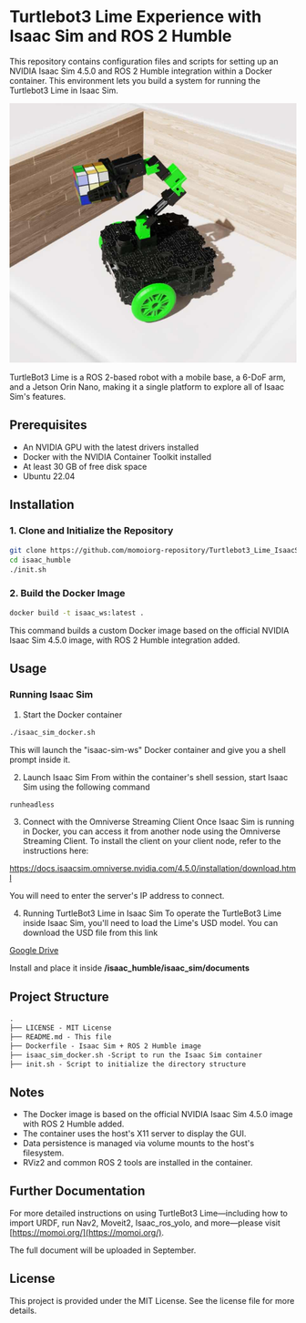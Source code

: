 # Turtlebot3 Lime Experience with Isaac Sim and ROS 2 Humble

This repository contains configuration files and scripts for setting up an NVIDIA Isaac Sim 4.5.0 and ROS 2 Humble integration within a Docker container. This environment lets you build a system for running the Turtlebot3 Lime in Isaac Sim.

![TurtleBot3 Limeシミュレーション](img/lime2.jpg)

TurtleBot3 Lime is a ROS 2-based robot with a mobile base, a 6-DoF arm, and a Jetson Orin Nano, making it a single platform to explore all of Isaac Sim's features.

## Prerequisites

- An NVIDIA GPU with the latest drivers installed
- Docker with the NVIDIA Container Toolkit installed
- At least 30 GB of free disk space
- Ubuntu 22.04

## Installation

### 1. Clone and Initialize the Repository

```bash
git clone https://github.com/momoiorg-repository/Turtlebot3_Lime_IsaacSim_Humble.git isaac_humble
cd isaac_humble
./init.sh
```

### 2. Build the Docker Image

```bash
docker build -t isaac_ws:latest .
```

This command builds a custom Docker image based on the official NVIDIA Isaac Sim 4.5.0 image, with ROS 2 Humble integration added.

## Usage

### Running Isaac Sim

1. Start the Docker container

```bash
./isaac_sim_docker.sh
```

This will launch the "isaac-sim-ws" Docker container and give you a shell prompt inside it.

2. Launch Isaac Sim
   From within the container's shell session, start Isaac Sim using the following command

```bash
runheadless
```

3. Connect with the Omniverse Streaming Client
   Once Isaac Sim is running in Docker, you can access it from another node using the Omniverse Streaming Client. To install the client on your client node, refer to the instructions here:

https://docs.isaacsim.omniverse.nvidia.com/4.5.0/installation/download.html

You will need to enter the server's IP address to connect.

4. Running TurtleBot3 Lime in Isaac Sim
   To operate the TurtleBot3 Lime inside Isaac Sim, you'll need to load the Lime's USD model. You can download the USD file from this link

[Google Drive](https://drive.google.com/file/d/1zj03J05ni0jtlqXg845xG0uTzDkCmqzE/view?usp=sharing)

Install and place it inside **/isaac_humble/isaac_sim/documents**

## Project Structure

```
.
├── LICENSE - MIT License
├── README.md - This file
├── Dockerfile - Isaac Sim + ROS 2 Humble image
├── isaac_sim_docker.sh -Script to run the Isaac Sim container
├── init.sh - Script to initialize the directory structure
```

## Notes

- The Docker image is based on the official NVIDIA Isaac Sim 4.5.0 image with ROS 2 Humble added.
- The container uses the host's X11 server to display the GUI.
- Data persistence is managed via volume mounts to the host's filesystem.
- RViz2 and common ROS 2 tools are installed in the container.

## Further Documentation

For more detailed instructions on using TurtleBot3 Lime—including how to import URDF, run Nav2, Moveit2, Isaac_ros_yolo, and more—please visit [https://momoi.org/](https://momoi.org/).

The full document will be uploaded in September.

## License

This project is provided under the MIT License. See the license file for more details.
